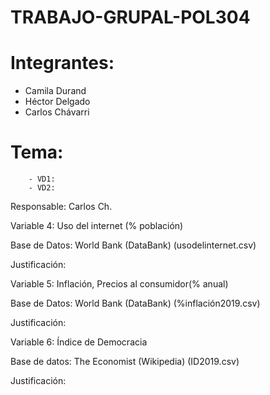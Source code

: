 # TRABAJO-GRUPAL-POL304
# Integrantes:
- Camila Durand 
- Héctor Delgado
- Carlos Chávarri

# Tema: 
        
        
        
        - VD1:
        - VD2: 
        
        
 Responsable: Carlos Ch. 
 
 Variable 4:  Uso del internet (% población)
 
 Base de Datos: World Bank (DataBank) (usodelinternet.csv)
 
 Justificación: 
 
 Variable 5: Inflación, Precios al consumidor(% anual)

Base de Datos: World Bank (DataBank) (%inflación2019.csv)

Justificación: 

Variable 6: Índice de Democracia

Base de datos: The Economist (Wikipedia) (ID2019.csv)

Justificación:  


        

